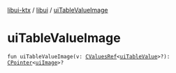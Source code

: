 [libui-ktx](../index.md) / [libui](index.md) / [uiTableValueImage](./ui-table-value-image.md)

# uiTableValueImage

`fun uiTableValueImage(v: `[`CValuesRef`](../kotlinx.cinterop/-c-values-ref/index.md)`<`[`uiTableValue`](ui-table-value.md)`>?): `[`CPointer`](../kotlinx.cinterop/-c-pointer/index.md)`<`[`uiImage`](ui-image.md)`>?`